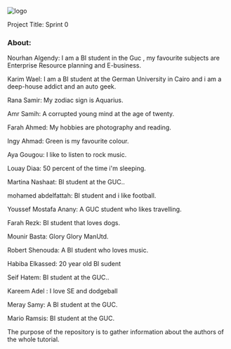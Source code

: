 ![logo](https://thumb.ibb.co/e5V2vn/tut_logo.png)

Project Title:
Sprint 0

### About:


Nourhan Algendy: I am a BI student in the Guc , my favourite subjects are Enterprise Resource planning and E-business.

Karim Wael: I am a BI student at the German University in Cairo and i am a deep-house addict and an auto geek. 

Rana Samir: My zodiac sign is Aquarius.

Amr Samih: A corrupted young mind at the age of twenty.

Farah Ahmed: My hobbies are photography and reading.

Ingy Ahmad: Green is my favourite colour.

Aya Gougou: I like to listen to rock music.

Louay Diaa: 50 percent of the time i'm sleeping.

Martina Nashaat: BI student at the GUC..

mohamed abdelfattah: BI student and i like football.

Youssef Mostafa Anany: A GUC student who likes travelling.

Farah Rezk: BI student that loves dogs.

Mounir Basta: Glory Glory ManUtd.

Robert Shenouda: A BI student who loves music.

Habiba Elkassed: 20 year old BI sudent 

Seif Hatem: BI student at the GUC..

Kareem Adel : I love SE and dodgeball

Meray Samy: A BI student at the GUC.

Mario Ramsis: BI student at the GUC.

The purpose of the repository is to gather information about the authors of the whole tutorial.

